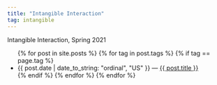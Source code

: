 ```yaml
---
title: "Intangible Interaction"
tag: intangible
---
```

Intangible Interaction, Spring 2021
<ul>
{% for post in site.posts %}
{% for tag in post.tags %}
{% if tag == page.tag %}
    <li>
      {{ post.date | date_to_string: "ordinal", "US" }} — <a href="{{ post.url }}">{{ post.title }}</a>
    </li>
{% endif %}
{% endfor %}
{% endfor %}
</ul>